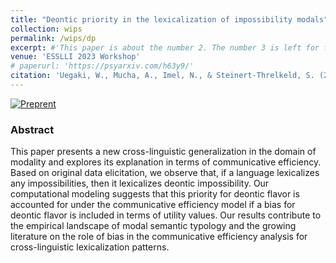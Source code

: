 ```yaml
---
title: "Deontic priority in the lexicalization of impossibility modals"
collection: wips
permalink: /wips/dp
excerpt: #'This paper is about the number 2. The number 3 is left for future work.' date: 
venue: 'ESSLLI 2023 Workshop'
# paperurl: 'https://psyarxiv.com/h63y9/'
citation: 'Uegaki, W., Mucha, A., Imel, N., & Steinert-Threlkeld, S. (2023). &quot;Deontic priority in the lexicalization of impossibility modals.&quot; PsyArXiv.'
---
```


<!-- [Preprint](https://psyarxiv.com/h63y9/)-->
[![Preprent](https://img.shields.io/badge/preprint-lightblue)](https://psyarxiv.com/h63y9/)

### Abstract

This paper presents a new cross-linguistic generalization in the domain of modality and explores its explanation in terms of communicative efficiency. Based on original data elicitation, we observe that, if a language lexicalizes any impossibilities, then it lexicalizes deontic impossibility. Our computational modeling suggests that this priority for deontic flavor is accounted for under the communicative efficiency model if a bias for deontic flavor is included in terms of utility values. Our results contribute to the empirical landscape of modal semantic typology and the growing literature on the role of bias in the communicative efficiency analysis for cross-linguistic lexicalization patterns.
